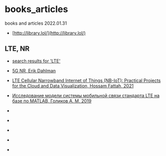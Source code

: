 # books_articles

books and articles 2022.01.31


* [http://library.lol/](http://library.lol/)

## LTE, NR
* [search results for 'LTE'](http://libgen.rs/search.php?&req=LTE&phrase=1&view=simple&column=def&sort=year&sortmode=DESC)
* [5G NR, Erik Dahlman](http://library.lol/main/B5A8DEE9F6F7AA1FC1388FF0A37A11B6)
* [LTE Cellular Narrowband Internet of Things (NB-IoT): Practical Projects for the Cloud and Data Visualization, Hossam Fattah, 2021](http://library.lol/main/9DDF39D413CDD03C5DDDAE48ADAD725B)
* [Исследование модели системы мобильной cвязи стандарта LTE на базе по MATLAB, Голиков А. М, 2019](http://library.lol/main/F11381F69350CFB62399CF72A4642635)
* []()
* []()
* []()
* []()



* []()
